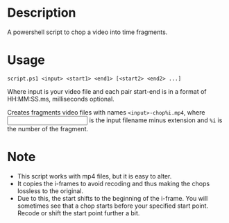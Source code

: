 # Description

A powershell script to chop a video into time fragments.

# Usage

`script.ps1 <input> <start1> <end1> [<start2> <end2> ...]`

Where input is your video file and each pair start-end is in a format of HH:MM:SS.ms, milliseconds optional.

Creates fragments video files with names `<input>-chop%i.mp4`, where <input> is the input filename minus extension and `%i` is the number of the fragment.

# Note

- This script works with mp4 files, but it is easy to alter.
- It copies the i-frames to avoid recoding and thus making the chops lossless to the original.
- Due to this, the start shifts to the beginning of the i-frame. You will sometimes see that a chop starts before your specified start point. Recode or shift the start point further a bit.

